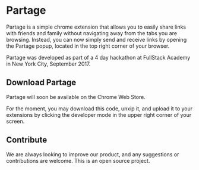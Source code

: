 # Partage

Partage is a simple chrome extension that allows you to easily share links with friends and family without navigating away from the tabs you are browsing. Instead, you can now simply send and receive links by opening the Partage popup, located in the top right corner of your browser.

Partage was developed as part of a 4 day hackathon at FullStack Academy in New York City, September 2017.

## Download Partage

Partage will soon be available on the Chrome Web Store.

For the moment, you may download this code, unxip it, and upload it to your extensions by clicking the developer mode in the upper right corner of your screen.

## Contribute

We are always looking to improve our product, and any suggestions or contributions are welcome. This is an open source project.
